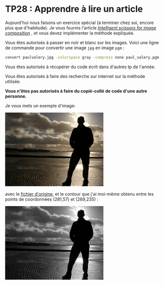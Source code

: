 TP28 : Apprendre à lire un article
====


Aujourd'hui nous faisons un exercice spécial (à terminer chez soi,
encore plus que d'habitude). Je vous fournis l'article _[Intelligent scissors
for image
composition](https://dl.acm.org/doi/pdf/10.1145/218380.218442)_ , et
vous devez implémenter la méthode expliquée.

Vous êtes autorisés à passer en noir et blanc sur les images. Voici
une ligne de commande pour convertir une image `jpg` en image `pgm` :

```bash
convert paulvalery.jpg -colorspace gray -compress none paul_valery.pgm
```

Vous êtes autorisés à récupérer du code écrit dans d'autres tp de
l'année.

Vous êtes autorisés à faire des recherche sur internet sur la méthode
utilisée.

**Vous n'êtes pas autorisés à faire du copié-collé de code d'une autre
personne.**

Je vous mets un exemple d'image:


![](plage.jpg)

avec le [fichier d'origine](plage.jpg), et le contour que j'ai
moi-même obtenu entre les points de coordonnées (281,57) et (269,235) :

![](contour.png)



